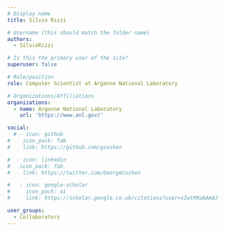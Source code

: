 ```yaml
---
# Display name
title: Silvio Rizzi

# Username (this should match the folder name)
authors:
  - SilvioRizzi

# Is this the primary user of the site?
superuser: false

# Role/position
role: Computer Scientist at Argonne National Laboratory

# Organizations/Affiliations
organizations:
  - name: Argonne National Laboratory
    url: 'https://www.anl.gov/'

social:
  # - icon: github
#    icon_pack: fab
#    link: https://github.com/gcushen

#  - icon: linkedin
#   icon_pack: fab
#    link: https://twitter.com/GeorgeCushen

#   - icon: google-scholar
#     icon_pack: ai
#     link: https://scholar.google.co.uk/citations?user=sIwtMXoAAAAJ

user_groups:
  - Collaborators
---
```


